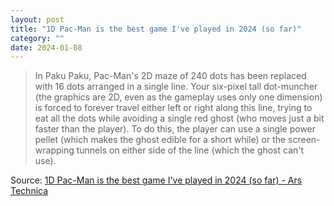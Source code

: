 ```yaml
---
layout: post
title: "1D Pac-Man is the best game I've played in 2024 (so far)"
category: ""
date: 2024-01-08
---
```


>In Paku Paku, Pac-Man's 2D maze of 240 dots has been replaced with 16 dots arranged in a single line. Your six-pixel tall dot-muncher (the graphics are 2D, even as the gameplay uses only one dimension) is forced to forever travel either left or right along this line, trying to eat all the dots while avoiding a single red ghost (who moves just a bit faster than the player). To do this, the player can use a single power pellet (which makes the ghost edible for a short while) or the screen-wrapping tunnels on either side of the line (which the ghost can't use).

Source: [1D Pac-Man is the best game I've played in 2024 (so far) - Ars Technica](https://arstechnica.com/gaming/2024/01/1d-pac-man-is-the-best-game-ive-played-in-2024-so-far/)
